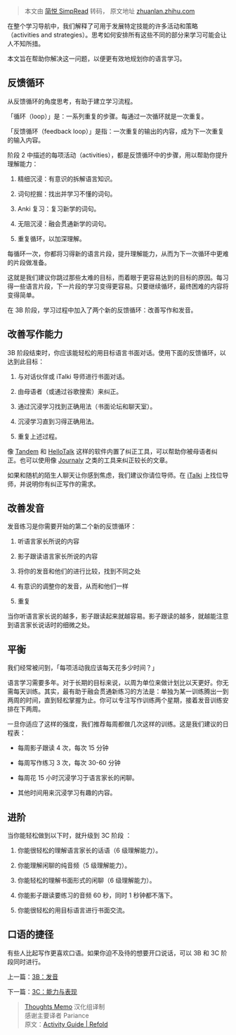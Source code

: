 > 本文由 [简悦 SimpRead](http://ksria.com/simpread/) 转码， 原文地址 [zhuanlan.zhihu.com](https://zhuanlan.zhihu.com/p/584034158?utm_id=0)

在整个学习导航中，我们解释了可用于发展特定技能的许多活动和策略（activities and strategies）。思考如何安排所有这些不同的部分来学习可能会让人不知所措。

本文旨在帮助你解决这一问题，以便更有效地规划你的语言学习。

反馈循环
----

从反馈循环的角度思考，有助于建立学习流程。

「循环（loop）」是：一系列重复的步骤。每通过一次循环就是一次重复。

「反馈循环（feedback loop）」是指：一次重复的输出的内容，成为下一次重复的输入内容。

阶段 2 中描述的每项活动（activities），都是反馈循环中的步骤，用以帮助你提升理解能力：

1.  精细沉浸：有意识的拆解语言知识。  
    
2.  词句挖掘：找出并学习不懂的词句。  
    
3.  Anki 复习：复习新学的词句。  
    
4.  无阻沉浸：融会贯通新学的词句。  
    
5.  重复循环，以加深理解。  
    

每循环一次，你都将习得新的语言片段，提升理解能力，从而为下一次循环中更难的片段做准备。

这就是我们建议你跳过那些太难的目标，而着眼于更容易达到的目标的原因。每习得一些语言片段，下一片段的学习变得更容易。只要继续循环，最终困难的内容将变得简单。

在 3B 阶段，学习过程中加入了两个新的反馈循环：改善写作和发音。

改善写作能力
------

3B 阶段结束时，你应该能轻松的用目标语言书面对话。使用下面的反馈循环，以达到此目标：

1.  与对话伙伴或 iTalki 导师进行书面对话。  
    
2.  由母语者（或通过谷歌搜索）来纠正。  
    
3.  通过沉浸学习找到正确用法（书面论坛和聊天室）。  
    
4.  沉浸学习直到习得正确用法。  
    
5.  重复上述过程。  
    

像 [Tandem](https://www.tandem.net/) 和 [HelloTalk](https://brc.hellotalk.com/refold) 这样的软件内置了纠正工具，可以帮助你被母语者纠正。也可以使用像 [Journaly](http://journaly.com/) 之类的工具来纠正较长的文章。

如果和随机的陌生人聊天让你感到焦虑，我们建议你请位导师。在 [iTalki](http://go.italki.com/refold) 上找位导师，并说明你有纠正写作的需求。

改善发音
----

发音练习是你需要开始的第二个新的反馈循环：

1.  听语言家长所说的内容  
    
2.  影子跟读语言家长所说的内容  
    
3.  将你的发音和他们的进行比较，找到不同之处  
    
4.  有意识的调整你的发音，从而和他们一样  
    
5.  重复  
    

当你听语言家长说的越多，影子跟读起来就越容易。影子跟读的越多，就越能注意到语言家长说话时的细微之处。

平衡
--

我们经常被问到，「每项活动我应该每天花多少时间？」

语言学习需要多年。对于长期的目标来说，以周为单位来做计划比以天更好。你无需每天训练。其实，最有助于融会贯通新练习的方法是：单独为某一训练腾出一到两周的时间，直到轻松掌握为止。你可以专注写作训练两个星期，接着发音训练安排在下两周。

一旦你适应了这样的强度，我们推荐每周都做几次这样的训练。这是我们建议的日程表：

*   每周影子跟读 4 次，每次 15 分钟  
    
*   每周写作练习 3 次，每次 30-60 分钟  
    
*   每周花 15 小时沉浸学习于语言家长的闲聊。  
    
*   其他时间用来沉浸学习有趣的内容。  
    

进阶
--

当你能轻松做到以下时，就升级到 3C 阶段 ：

1.  你能很轻松的理解语言家长的话语（6 级理解能力）。  
    
2.  你能理解闲聊的纯音频（5 级理解能力）。  
    
3.  你能轻松的理解书面形式的闲聊（6 级理解能力）。  
    
4.  你能影子跟读要练习的音频 60 秒，同时 1 秒钟都不落下。  
    
5.  你能很轻松的用目标语言进行书面交流。  
    

口语的捷径
-----

有些人比起写作更喜欢口语。如果你迫不及待的想要开口说话，可以 3B 和 3C 阶段同时进行。

上一篇：[3B：发音](https://zhuanlan.zhihu.com/p/580682047)

下一篇：[3C：能力与表现](https://zhuanlan.zhihu.com/p/584490294)

> [Thoughts Memo](http://paratranz.cn/projects/3131) 汉化组译制  
> 感谢主要译者 Pariance  
> 原文：[Activity Guide | Refold](https://refold.la/simplified/stage-3/b/activity-guide/)